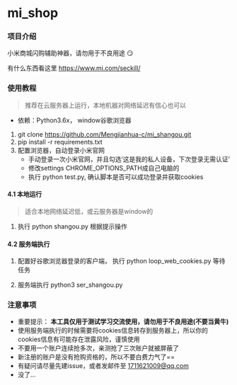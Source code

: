 # mi_shop

### 项目介绍

小米商城闪购辅助神器，请勿用于不良用途 :smirk:

有什么东西看这里 https://www.mi.com/seckill/

### 使用教程
> 推荐在云服务器上运行，本地机器对网络延迟有信心也可以

- 依赖：Python3.6x， window谷歌浏览器


1. git clone https://github.com/Mengjianhua-c/mi_shangou.git
2. pip install -r requirements.txt
3. 配置浏览器，自动登录小米官网
    - 手动登录一次小米官网，并且勾选‘这是我的私人设备，下次登录无需认证’
    - 修改settings CHROME_OPTIONS_PATH成自己电脑的
    - 执行 python test.py, 确认脚本是否可以成功登录并获取cookies
#### 4.1 本地运行
> 适合本地网络延迟低，或云服务器是window的
1. 执行 python shangou.py
根据提示操作

#### 4.2 服务端执行

1. 配置好谷歌浏览器登录的客户端， 执行 python loop_web_cookies.py 等待任务

2. 服务端执行 python3 ser_shangou.py



### 注意事项
- 重要提示： **本工具仅用于测试学习交流使用，请勿用于不良用途(不要当黄牛)**
- 使用服务端执行的时候需要将cookies信息转存到服务器上，所以你的cookies信息有可能存在泄露风险，谨慎使用
- 不要用一个账户连续抢多次，亲测抢了三次账户就被屏蔽了
- 新注册的账户是没有抢购资格的，所以不要白费力气了==
- 有疑问请尽量先建issue，或者发邮件至 1711621009@qq.com
- 没了...

